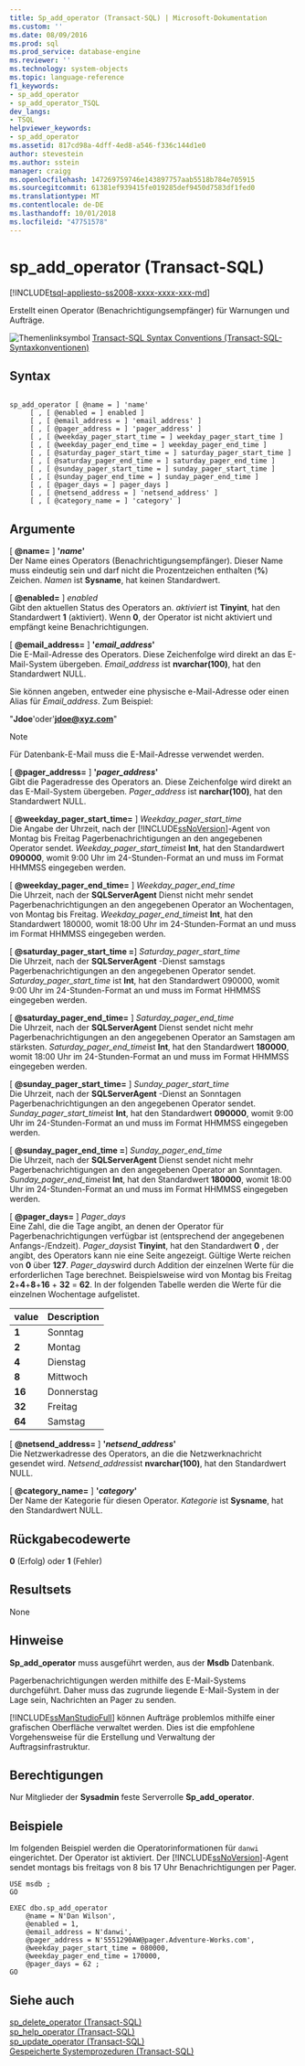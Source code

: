```yaml
---
title: Sp_add_operator (Transact-SQL) | Microsoft-Dokumentation
ms.custom: ''
ms.date: 08/09/2016
ms.prod: sql
ms.prod_service: database-engine
ms.reviewer: ''
ms.technology: system-objects
ms.topic: language-reference
f1_keywords:
- sp_add_operator
- sp_add_operator_TSQL
dev_langs:
- TSQL
helpviewer_keywords:
- sp_add_operator
ms.assetid: 817cd98a-4dff-4ed8-a546-f336c144d1e0
author: stevestein
ms.author: sstein
manager: craigg
ms.openlocfilehash: 147269759746e143897757aab5518b784e705915
ms.sourcegitcommit: 61381ef939415fe019285def9450d7583df1fed0
ms.translationtype: MT
ms.contentlocale: de-DE
ms.lasthandoff: 10/01/2018
ms.locfileid: "47751578"
---
```

# <a name="spaddoperator-transact-sql"></a>sp_add_operator (Transact-SQL)
[!INCLUDE[tsql-appliesto-ss2008-xxxx-xxxx-xxx-md](../../includes/tsql-appliesto-ss2008-xxxx-xxxx-xxx-md.md)]

  Erstellt einen Operator (Benachrichtigungsempfänger) für Warnungen und Aufträge.  
  
 
 ![Themenlinksymbol](../../database-engine/configure-windows/media/topic-link.gif "Topic link icon") [Transact-SQL Syntax Conventions (Transact-SQL-Syntaxkonventionen)](../../t-sql/language-elements/transact-sql-syntax-conventions-transact-sql.md)  
  
## <a name="syntax"></a>Syntax  
  
```  
  
sp_add_operator [ @name = ] 'name'   
     [ , [ @enabled = ] enabled ]   
     [ , [ @email_address = ] 'email_address' ]   
     [ , [ @pager_address = ] 'pager_address' ]   
     [ , [ @weekday_pager_start_time = ] weekday_pager_start_time ]   
     [ , [ @weekday_pager_end_time = ] weekday_pager_end_time ]   
     [ , [ @saturday_pager_start_time = ] saturday_pager_start_time ]   
     [ , [ @saturday_pager_end_time = ] saturday_pager_end_time ]   
     [ , [ @sunday_pager_start_time = ] sunday_pager_start_time ]   
     [ , [ @sunday_pager_end_time = ] sunday_pager_end_time ]   
     [ , [ @pager_days = ] pager_days ]   
     [ , [ @netsend_address = ] 'netsend_address' ]   
     [ , [ @category_name = ] 'category' ]   
```  
  
## <a name="arguments"></a>Argumente  
 [ **@name=** ] **'***name***'**  
 Der Name eines Operators (Benachrichtigungsempfänger). Dieser Name muss eindeutig sein und darf nicht die Prozentzeichen enthalten (**%**) Zeichen. *Namen* ist **Sysname**, hat keinen Standardwert.  
  
 [ **@enabled=** ] *enabled*  
 Gibt den aktuellen Status des Operators an. *aktiviert* ist **Tinyint**, hat den Standardwert **1** (aktiviert). Wenn **0**, der Operator ist nicht aktiviert und empfängt keine Benachrichtigungen.  
  
 [ **@email_address=** ] **'***email_address***'**  
 Die E-Mail-Adresse des Operators. Diese Zeichenfolge wird direkt an das E-Mail-System übergeben. *Email_address* ist **nvarchar(100)**, hat den Standardwert NULL.  
  
 Sie können angeben, entweder eine physische e-Mail-Adresse oder einen Alias für *Email_address*. Zum Beispiel:  
  
 "**Jdoe**'oder'**jdoe@xyz.com**"  
  
> [!NOTE]  
>  Für Datenbank-E-Mail muss die E-Mail-Adresse verwendet werden.  
  
 [ **@pager_address=** ] **'***pager_address***'**  
 Gibt die Pageradresse des Operators an. Diese Zeichenfolge wird direkt an das E-Mail-System übergeben. *Pager_address* ist **narchar(100)**, hat den Standardwert NULL.  
  
 [  **@weekday_pager_start_time=** ] *Weekday_pager_start_time*  
 Die Angabe der Uhrzeit, nach der [!INCLUDE[ssNoVersion](../../includes/ssnoversion-md.md)]-Agent von Montag bis Freitag Pagerbenachrichtigungen an den angegebenen Operator sendet. *Weekday_pager_start_time*ist **Int**, hat den Standardwert **090000**, womit 9:00 Uhr im 24-Stunden-Format an und muss im Format HHMMSS eingegeben werden.  
  
 [  **@weekday_pager_end_time=** ] *Weekday_pager_end_time*  
 Die Uhrzeit, nach der **SQLServerAgent** Dienst nicht mehr sendet Pagerbenachrichtigungen an den angegebenen Operator an Wochentagen, von Montag bis Freitag. *Weekday_pager_end_time*ist **Int**, hat den Standardwert 180000, womit 18:00 Uhr im 24-Stunden-Format an und muss im Format HHMMSS eingegeben werden.  
  
 [  **@saturday_pager_start_time =**] *Saturday_pager_start_time*  
 Die Uhrzeit, nach der **SQLServerAgent** -Dienst samstags Pagerbenachrichtigungen an den angegebenen Operator sendet. *Saturday_pager_start_time* ist **Int**, hat den Standardwert 090000, womit 9:00 Uhr im 24-Stunden-Format an und muss im Format HHMMSS eingegeben werden.  
  
 [  **@saturday_pager_end_time=** ] *Saturday_pager_end_time*  
 Die Uhrzeit, nach der **SQLServerAgent** Dienst sendet nicht mehr Pagerbenachrichtigungen an den angegebenen Operator an Samstagen am stärksten. *Saturday_pager_end_time*ist **Int**, hat den Standardwert **180000**, womit 18:00 Uhr im 24-Stunden-Format an und muss im Format HHMMSS eingegeben werden.  
  
 [  **@sunday_pager_start_time=** ] *Sunday_pager_start_time*  
 Die Uhrzeit, nach der **SQLServerAgent** -Dienst an Sonntagen Pagerbenachrichtigungen an den angegebenen Operator sendet. *Sunday_pager_start_time*ist **Int**, hat den Standardwert **090000**, womit 9:00 Uhr im 24-Stunden-Format an und muss im Format HHMMSS eingegeben werden.  
  
 [  **@sunday_pager_end_time =**] *Sunday_pager_end_time*  
 Die Uhrzeit, nach der **SQLServerAgent** Dienst sendet nicht mehr Pagerbenachrichtigungen an den angegebenen Operator an Sonntagen. *Sunday_pager_end_time*ist **Int**, hat den Standardwert **180000**, womit 18:00 Uhr im 24-Stunden-Format an und muss im Format HHMMSS eingegeben werden.  
  
 [  **@pager_days=** ] *Pager_days*  
 Eine Zahl, die die Tage angibt, an denen der Operator für Pagerbenachrichtigungen verfügbar ist (entsprechend der angegebenen Anfangs-/Endzeit). *Pager_days*ist **Tinyint**, hat den Standardwert **0** , der angibt, des Operators kann nie eine Seite angezeigt. Gültige Werte reichen von **0** über **127**. *Pager_days*wird durch Addition der einzelnen Werte für die erforderlichen Tage berechnet. Beispielsweise wird von Montag bis Freitag **2**+**4**+**8**+**16** + **32** = **62**. In der folgenden Tabelle werden die Werte für die einzelnen Wochentage aufgelistet.  
  
|value|Description|  
|-----------|-----------------|  
|**1**|Sonntag|  
|**2**|Montag|  
|**4**|Dienstag|  
|**8**|Mittwoch|  
|**16**|Donnerstag|  
|**32**|Freitag|  
|**64**|Samstag|  
  
 [ **@netsend_address=** ] **'***netsend_address***'**  
 Die Netzwerkadresse des Operators, an die die Netzwerknachricht gesendet wird. *Netsend_address*ist **nvarchar(100)**, hat den Standardwert NULL.  
  
 [ **@category_name=** ] **'***category***'**  
 Der Name der Kategorie für diesen Operator. *Kategorie* ist **Sysname**, hat den Standardwert NULL.  
  
## <a name="return-code-values"></a>Rückgabecodewerte  
 **0** (Erfolg) oder **1** (Fehler)  
  
## <a name="result-sets"></a>Resultsets  
 None  
  
## <a name="remarks"></a>Hinweise  
 **Sp_add_operator** muss ausgeführt werden, aus der **Msdb** Datenbank.  
  
 Pagerbenachrichtigungen werden mithilfe des E-Mail-Systems durchgeführt. Daher muss das zugrunde liegende E-Mail-System in der Lage sein, Nachrichten an Pager zu senden.  
  
 [!INCLUDE[ssManStudioFull](../../includes/ssmanstudiofull-md.md)] können Aufträge problemlos mithilfe einer grafischen Oberfläche verwaltet werden. Dies ist die empfohlene Vorgehensweise für die Erstellung und Verwaltung der Auftragsinfrastruktur.  
  
## <a name="permissions"></a>Berechtigungen  
 Nur Mitglieder der **Sysadmin** feste Serverrolle **Sp_add_operator**.  
  
## <a name="examples"></a>Beispiele  
 Im folgenden Beispiel werden die Operatorinformationen für `danwi` eingerichtet. Der Operator ist aktiviert. Der [!INCLUDE[ssNoVersion](../../includes/ssnoversion-md.md)]-Agent sendet montags bis freitags von 8 bis 17 Uhr Benachrichtigungen per Pager.  
  
```  
USE msdb ;  
GO  
  
EXEC dbo.sp_add_operator  
    @name = N'Dan Wilson',  
    @enabled = 1,  
    @email_address = N'danwi',  
    @pager_address = N'5551290AW@pager.Adventure-Works.com',  
    @weekday_pager_start_time = 080000,  
    @weekday_pager_end_time = 170000,  
    @pager_days = 62 ;  
GO  
```  
  
## <a name="see-also"></a>Siehe auch  
 [sp_delete_operator &#40;Transact-SQL&#41;](../../relational-databases/system-stored-procedures/sp-delete-operator-transact-sql.md)   
 [sp_help_operator &#40;Transact-SQL&#41;](../../relational-databases/system-stored-procedures/sp-help-operator-transact-sql.md)   
 [sp_update_operator &#40;Transact-SQL&#41;](../../relational-databases/system-stored-procedures/sp-update-operator-transact-sql.md)   
 [Gespeicherte Systemprozeduren &#40;Transact-SQL&#41;](../../relational-databases/system-stored-procedures/system-stored-procedures-transact-sql.md)  
  
  
